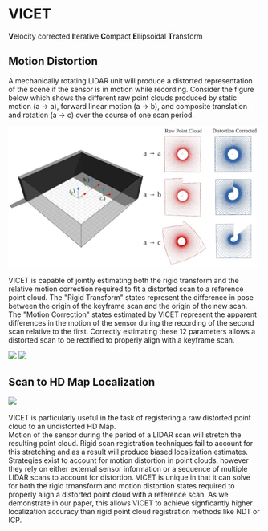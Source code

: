 # VICET
**V**elocity corrected **I**terative **C**ompact **E**llipsoidal **T**ransform

## Motion Distortion

A mechanically rotating LIDAR unit will produce a distorted representation of the scene if the sensor is in motion while recording. 
Consider the figure below which shows the different raw point clouds produced by static motion (a → a), forward linear motion (a → b), 
and composite translation and rotation (a → c) over the course of one scan period.   

![](https://github.com/mcdermatt/VICET/blob/main/gifs/wideFig1.jpg)

VICET is capable of jointly estimating both the rigid transform and the relative motion correction required to fit a distorted scan to a reference point cloud. 
The "Rigid Transform" states represent the difference in pose between the origin of the keyframe scan and the origin of the new scan. 
The "Motion Correction" states estimated by VICET represent the apparent differences in the motion of the sensor during the recording of the second scan relative to the first. 
Correctly estimating these 12 parameters allows a distorted scan to be rectified to properly align with a keyframe scan.

<p float="left">
  <img src="gifs/transOnlyBox.gif" width="400" />
  <img src="gifs/transAndRotateBoxV2.gif" width="400" /> 
</p>

## Scan to HD Map Localization

![](https://github.com/mcdermatt/VICET/blob/main/gifs/scan2map1.gif)

VICET is particularly useful in the task of registering a raw distorted point cloud to an undistorted HD Map.   
Motion of the sensor during the period of a LIDAR scan will stretch the resulting point cloud. Rigid scan registration techniques fail to account for this stretching and as a result will produce biased localization estimates. 
Strategies exist to account for motion distortion in point clouds, however they rely on either external sensor information or a sequence of multiple LIDAR scans to account for distortion. VICET is unique in that it can solve for both the rigid trnansform and motion distortion states required to properly align a distorted point cloud with a reference scan.
As we demonstrate in our paper, this allows VICET to achieve signficantly higher localization accuracy than rigid point cloud registration methods like NDT or ICP.  
</p>
